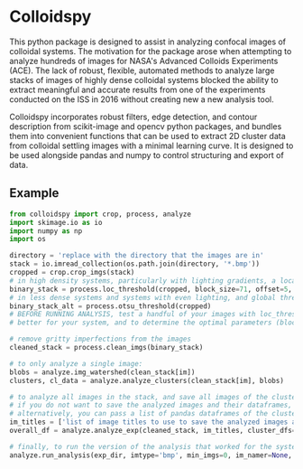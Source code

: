 # Colloidspy

This python package is designed to assist in analyzing confocal images of colloidal systems.
The motivation for the package arose when attempting to analyze hundreds of images for NASA's Advanced Colloids Experiments (ACE).
The lack of robust, flexible, automated methods to analyze large stacks of images of highly dense colloidal systems blocked the ability to extract meaningful and accurate results from one of the experiments conducted on the ISS in 2016 without creating new a new analysis tool.

Colloidspy incorporates robust filters, edge detection, and contour description from scikit-image and opencv python packages, and bundles them into convenient functions that can be used to extract 2D cluster data from colloidal settling images with a minimal learning curve.
It is designed to be used alongside pandas and numpy to control structuring and export of data.

## Example
```python
from colloidspy import crop, process, analyze
import skimage.io as io
import numpy as np
import os

directory = 'replace with the directory that the images are in'
stack = io.imread_collection(os.path.join(directory, '*.bmp'))
cropped = crop.crop_imgs(stack)
# in high density systems, particularly with lighting gradients, a local threshold will give the best results.
binary_stack = process.loc_threshold(cropped, block_size=71, offset=5, cutoff=0, method='gaussian')
# in less dense systems and systems with even lighting, and global threshold (otsu) may be give better results.
binary_stack_alt = process.otsu_threshold(cropped)
# BEFORE RUNNING ANALYSIS, test a handful of your images with loc_threshold and otsu_threshold to see which works
# better for your system, and to determine the optimal parameters (block_size, offset, etc)

# remove gritty imperfections from the images
cleaned_stack = process.clean_imgs(binary_stack)

# to only analyze a single image:
blobs = analyze.img_watershed(clean_stack[im])
clusters, cl_data = analyze.analyze_clusters(clean_stack[im], blobs)

# to analyze all images in the stack, and save all images of the clusters and csv's of all of the cluster dataframes:
# if you do not want to save the analyzed images and their dataframes, set save_dfs=False, save_ims=False.
# alternatively, you can pass a list of pandas dataframes of the cluster data if you have already generated them.
im_titles = ['list of image titles to use to save the analyzed images and datafiles']
overall_df = analyze.analyze_exp(cleaned_stack, im_titles, cluster_dfs=False, save_dfs=True, save_ims=True, save_dir=directory)

# finally, to run the version of the analysis that worked for the system this package was designed for:
analyze.run_analysis(exp_dir, imtype='bmp', min_imgs=0, im_namer=None, block_size=71, offset=5, min_distance=7)
```

